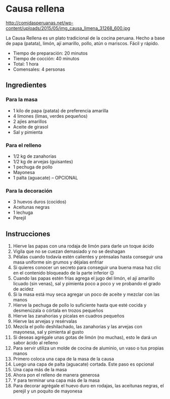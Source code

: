 # Causa rellena

http://comidasperuanas.net/wp-content/uploads/2015/05/img_causa_limena_31268_600.jpg

La Causa Rellena es un plato tradicional de la cocina peruana. Hecho a base de papa (patata), limón, ají amarillo, pollo, atún o mariscos. Fácil y rápido.

* Tiempo de preparación: 20 minutos
* Tiempo de cocción: 40 minutos
* Total: 1 hora
* Comensales: 4 personas

## Ingredientes

### Para la masa

* 1 kilo de papa (patata) de preferencia amarilla
* 4 limones (limas, verdes pequeños)
* 2 ajíes amarillos
* Aceite de girasol
* Sal y pimienta

### Para el relleno

* 1/2 kg de zanahorias
* 1/2 kg de arvejas (guisantes)
* 1 pechuga de pollo
* Mayonesa
* 1 palta (aguacate) – OPCIONAL

### Para la decoración

* 3 huevos duros (cocidos)
* Aceitunas negras
* 1 lechuga
* Perejil

## Instrucciones

1. Hierve las papas con una rodaja de limón para darle un toque ácido
2. Vigila que no se cuezan demasiado y no se deshagan
3. Pélalas cuando todavía estén calientes y prénsalas hasta conseguir una masa
   uniforme sin grumos y déjalas enfriar
4. Si quieres conocer un secreto para conseguir una buena masa haz clic en el
   contenido bloqueado de la parte inferior 😉
5. Cuando las papas estén frías agrega el jugo del limón, el ají amarillo
   licuado (sin venas), sal y pimienta poco a poco y ve probando el grado de
   acidez
6. Si la masa está muy seca agregar un poco de aceite y mezclar con las manos
7. Hierve la pechuga de pollo lo suficiente hasta que esté cocida y desmenúzala
   o córtala en trozos pequeños
8. Hierve las zanahorias y pícalas en cuadros pequeños
9. Hierve las arvejas y resérvalas
10. Mezcla el pollo deshilachado, las zanahorias y las arvejas con mayonesa, sal
    y pimienta al gusto
11. Si deseas agrégale unas gotas de limón (no muchas), esto le dará un sabor
    ácido al relleno
12. Para servir utiliza un molde de cocina de aluminio, un vaso o tus propias
    manos
13. Primero coloca una capa de la masa de la causa
14. Luego una capa de palta (aguacate) cortada. Este paso es opcional
15. Una capa más de la masa
16. Ahora pon el relleno de manera generosa
17. Y para terminar una capa más de la masa
18. Para decorar agrégale el huevo duro en rodajas, las aceitunas negras, el
    perejil y un poquito de mayonesa
